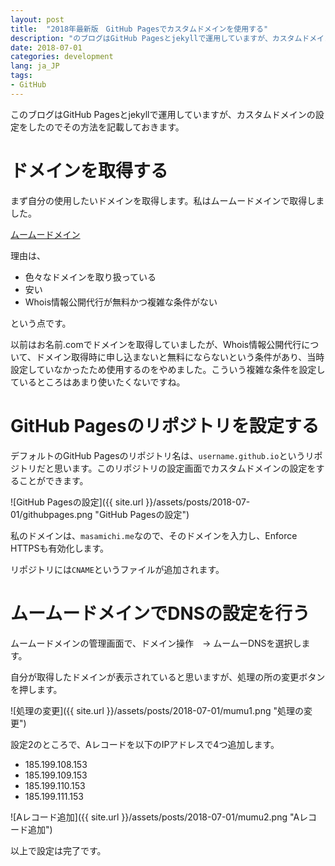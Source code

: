 ```yaml
---
layout: post
title:  "2018年最新版　GitHub Pagesでカスタムドメインを使用する"
description: "のブログはGitHub Pagesとjekyllで運用していますが、カスタムドメインの設定をしたのでその方法を記載しておきます。"
date: 2018-07-01
categories: development
lang: ja_JP
tags:
- GitHub
---
```


このブログはGitHub Pagesとjekyllで運用していますが、カスタムドメインの設定をしたのでその方法を記載しておきます。

# ドメインを取得する

まず自分の使用したいドメインを取得します。私はムームードメインで取得しました。

[ムームードメイン](https://muumuu-domain.com)

理由は、
- 色々なドメインを取り扱っている
- 安い
- Whois情報公開代行が無料かつ複雑な条件がない

という点です。

以前はお名前.comでドメインを取得していましたが、Whois情報公開代行について、ドメイン取得時に申し込まないと無料にならないという条件があり、当時設定していなかったため使用するのをやめました。こういう複雑な条件を設定しているところはあまり使いたくないですね。

# GitHub Pagesのリポジトリを設定する

デフォルトのGitHub Pagesのリポジトリ名は、`username.github.io`というリポジトリだと思います。このリポジトリの設定画面でカスタムドメインの設定をすることができます。

![GitHub Pagesの設定]({{ site.url }}/assets/posts/2018-07-01/githubpages.png "GitHub Pagesの設定")

私のドメインは、`masamichi.me`なので、そのドメインを入力し、Enforce HTTPSも有効化します。

リポジトリには`CNAME`というファイルが追加されます。


# ムームードメインでDNSの設定を行う

ムームードメインの管理画面で、ドメイン操作　→ ムームーDNSを選択します。

自分が取得したドメインが表示されていると思いますが、処理の所の変更ボタンを押します。

![処理の変更]({{ site.url }}/assets/posts/2018-07-01/mumu1.png "処理の変更")

設定2のところで、Aレコードを以下のIPアドレスで4つ追加します。

- 185.199.108.153
- 185.199.109.153
- 185.199.110.153
- 185.199.111.153

![Aレコード追加]({{ site.url }}/assets/posts/2018-07-01/mumu2.png "Aレコード追加")

以上で設定は完了です。
